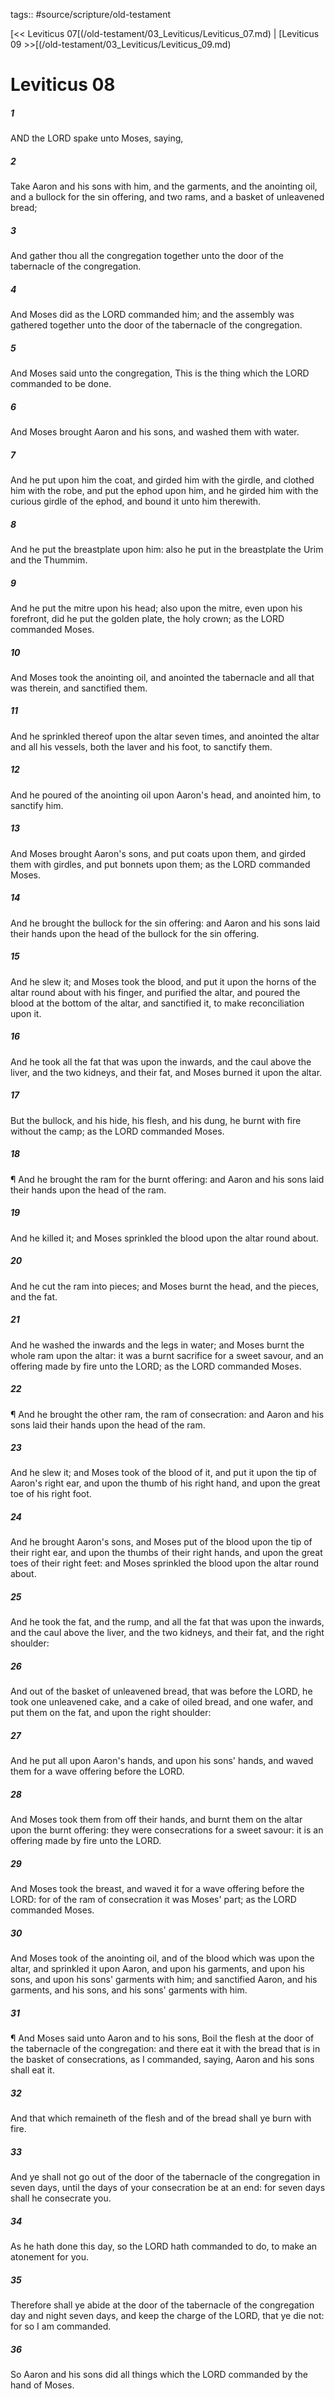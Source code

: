 tags:: #source/scripture/old-testament

[<< Leviticus 07[(/old-testament/03_Leviticus/Leviticus_07.md) | [Leviticus 09 >>[(/old-testament/03_Leviticus/Leviticus_09.md)

# Leviticus 08

##### 1

AND the LORD spake unto Moses, saying,

##### 2

Take Aaron and his sons with him, and the garments, and the anointing oil, and a bullock for the sin offering, and two rams, and a basket of unleavened bread;

##### 3

And gather thou all the congregation together unto the door of the tabernacle of the congregation.

##### 4

And Moses did as the LORD commanded him; and the assembly was gathered together unto the door of the tabernacle of the congregation.

##### 5

And Moses said unto the congregation, This is the thing which the LORD commanded to be done.

##### 6

And Moses brought Aaron and his sons, and washed them with water.

##### 7

And he put upon him the coat, and girded him with the girdle, and clothed him with the robe, and put the ephod upon him, and he girded him with the curious girdle of the ephod, and bound it unto him therewith.

##### 8

And he put the breastplate upon him: also he put in the breastplate the Urim and the Thummim.

##### 9

And he put the mitre upon his head; also upon the mitre, even upon his forefront, did he put the golden plate, the holy crown; as the LORD commanded Moses.

##### 10

And Moses took the anointing oil, and anointed the tabernacle and all that was therein, and sanctified them.

##### 11

And he sprinkled thereof upon the altar seven times, and anointed the altar and all his vessels, both the laver and his foot, to sanctify them.

##### 12

And he poured of the anointing oil upon Aaron's head, and anointed him, to sanctify him.

##### 13

And Moses brought Aaron's sons, and put coats upon them, and girded them with girdles, and put bonnets upon them; as the LORD commanded Moses.

##### 14

And he brought the bullock for the sin offering: and Aaron and his sons laid their hands upon the head of the bullock for the sin offering.

##### 15

And he slew it; and Moses took the blood, and put it upon the horns of the altar round about with his finger, and purified the altar, and poured the blood at the bottom of the altar, and sanctified it, to make reconciliation upon it.

##### 16

And he took all the fat that was upon the inwards, and the caul above the liver, and the two kidneys, and their fat, and Moses burned it upon the altar.

##### 17

But the bullock, and his hide, his flesh, and his dung, he burnt with fire without the camp; as the LORD commanded Moses.

##### 18

¶ And he brought the ram for the burnt offering: and Aaron and his sons laid their hands upon the head of the ram.

##### 19

And he killed it; and Moses sprinkled the blood upon the altar round about.

##### 20

And he cut the ram into pieces; and Moses burnt the head, and the pieces, and the fat.

##### 21

And he washed the inwards and the legs in water; and Moses burnt the whole ram upon the altar: it was a burnt sacrifice for a sweet savour, and an offering made by fire unto the LORD; as the LORD commanded Moses.

##### 22

¶ And he brought the other ram, the ram of consecration: and Aaron and his sons laid their hands upon the head of the ram.

##### 23

And he slew it; and Moses took of the blood of it, and put it upon the tip of Aaron's right ear, and upon the thumb of his right hand, and upon the great toe of his right foot.

##### 24

And he brought Aaron's sons, and Moses put of the blood upon the tip of their right ear, and upon the thumbs of their right hands, and upon the great toes of their right feet: and Moses sprinkled the blood upon the altar round about.

##### 25

And he took the fat, and the rump, and all the fat that was upon the inwards, and the caul above the liver, and the two kidneys, and their fat, and the right shoulder:

##### 26

And out of the basket of unleavened bread, that was before the LORD, he took one unleavened cake, and a cake of oiled bread, and one wafer, and put them on the fat, and upon the right shoulder:

##### 27

And he put all upon Aaron's hands, and upon his sons' hands, and waved them for a wave offering before the LORD.

##### 28

And Moses took them from off their hands, and burnt them on the altar upon the burnt offering: they were consecrations for a sweet savour: it is an offering made by fire unto the LORD.

##### 29

And Moses took the breast, and waved it for a wave offering before the LORD: for of the ram of consecration it was Moses' part; as the LORD commanded Moses.

##### 30

And Moses took of the anointing oil, and of the blood which was upon the altar, and sprinkled it upon Aaron, and upon his garments, and upon his sons, and upon his sons' garments with him; and sanctified Aaron, and his garments, and his sons, and his sons' garments with him.

##### 31

¶ And Moses said unto Aaron and to his sons, Boil the flesh at the door of the tabernacle of the congregation: and there eat it with the bread that is in the basket of consecrations, as I commanded, saying, Aaron and his sons shall eat it.

##### 32

And that which remaineth of the flesh and of the bread shall ye burn with fire.

##### 33

And ye shall not go out of the door of the tabernacle of the congregation in seven days, until the days of your consecration be at an end: for seven days shall he consecrate you.

##### 34

As he hath done this day, so the LORD hath commanded to do, to make an atonement for you.

##### 35

Therefore shall ye abide at the door of the tabernacle of the congregation day and night seven days, and keep the charge of the LORD, that ye die not: for so I am commanded.

##### 36

So Aaron and his sons did all things which the LORD commanded by the hand of Moses.
